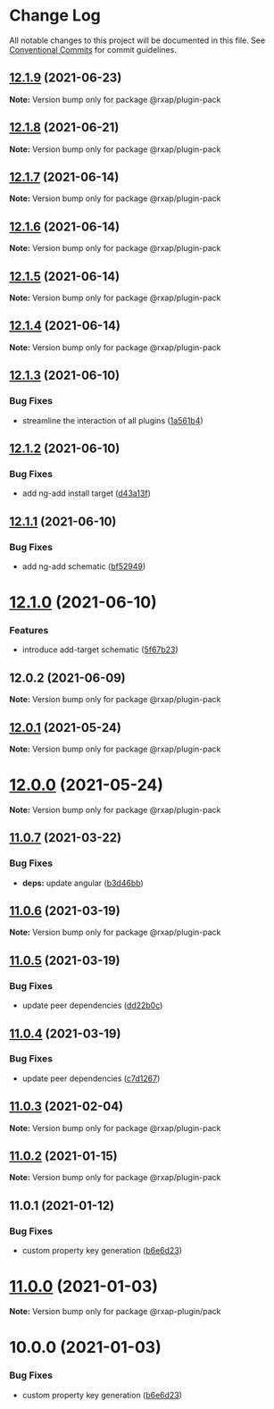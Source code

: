 # Change Log

All notable changes to this project will be documented in this file.
See [Conventional Commits](https://conventionalcommits.org) for commit guidelines.

## [12.1.9](https://gitlab.com/rxap/schematics/compare/@rxap/plugin-pack@12.1.8...@rxap/plugin-pack@12.1.9) (2021-06-23)

**Note:** Version bump only for package @rxap/plugin-pack





## [12.1.8](https://gitlab.com/rxap/packages/compare/@rxap/plugin-pack@12.1.7...@rxap/plugin-pack@12.1.8) (2021-06-21)

**Note:** Version bump only for package @rxap/plugin-pack





## [12.1.7](https://gitlab.com/rxap/packages/compare/@rxap/plugin-pack@12.1.6...@rxap/plugin-pack@12.1.7) (2021-06-14)

**Note:** Version bump only for package @rxap/plugin-pack





## [12.1.6](https://gitlab.com/rxap/packages/compare/@rxap/plugin-pack@12.1.5...@rxap/plugin-pack@12.1.6) (2021-06-14)

**Note:** Version bump only for package @rxap/plugin-pack





## [12.1.5](https://gitlab.com/rxap/packages/compare/@rxap/plugin-pack@12.1.4...@rxap/plugin-pack@12.1.5) (2021-06-14)

**Note:** Version bump only for package @rxap/plugin-pack





## [12.1.4](https://gitlab.com/rxap/packages/compare/@rxap/plugin-pack@12.1.3...@rxap/plugin-pack@12.1.4) (2021-06-14)

**Note:** Version bump only for package @rxap/plugin-pack





## [12.1.3](https://gitlab.com/rxap/packages/compare/@rxap/plugin-pack@12.1.2...@rxap/plugin-pack@12.1.3) (2021-06-10)


### Bug Fixes

* streamline the interaction of all plugins ([1a561b4](https://gitlab.com/rxap/packages/commit/1a561b4509478d840be687a6c78d1cc1fba68deb))





## [12.1.2](https://gitlab.com/rxap/packages/compare/@rxap/plugin-pack@12.1.1...@rxap/plugin-pack@12.1.2) (2021-06-10)


### Bug Fixes

* add ng-add install target ([d43a13f](https://gitlab.com/rxap/packages/commit/d43a13f60dc035c82725b428f4f44aa20e47b138))





## [12.1.1](https://gitlab.com/rxap/packages/compare/@rxap/plugin-pack@12.1.0...@rxap/plugin-pack@12.1.1) (2021-06-10)


### Bug Fixes

* add ng-add schematic ([bf52949](https://gitlab.com/rxap/packages/commit/bf529495a4f98c26bf12027447e0ecd1aa10b932))





# [12.1.0](https://gitlab.com/rxap/packages/compare/@rxap/plugin-pack@12.0.2...@rxap/plugin-pack@12.1.0) (2021-06-10)


### Features

* introduce add-target schematic ([5f67b23](https://gitlab.com/rxap/packages/commit/5f67b23b4ff2762fb9cfa74b7e0b971fed0ec0ca))





## 12.0.2 (2021-06-09)

**Note:** Version bump only for package @rxap/plugin-pack





## [12.0.1](https://gitlab.com/rxap/packages/compare/@rxap/plugin-pack@12.0.0...@rxap/plugin-pack@12.0.1) (2021-05-24)

**Note:** Version bump only for package @rxap/plugin-pack





# [12.0.0](https://gitlab.com/rxap/packages/compare/@rxap/plugin-pack@11.0.7...@rxap/plugin-pack@12.0.0) (2021-05-24)

**Note:** Version bump only for package @rxap/plugin-pack





## [11.0.7](https://gitlab.com/rxap/packages/compare/@rxap/plugin-pack@11.0.6...@rxap/plugin-pack@11.0.7) (2021-03-22)


### Bug Fixes

* **deps:** update angular ([b3d46bb](https://gitlab.com/rxap/packages/commit/b3d46bbaf3fe948cf1cf8b37a14a467dfc608221))





## [11.0.6](https://gitlab.com/rxap/packages/compare/@rxap/plugin-pack@11.0.5...@rxap/plugin-pack@11.0.6) (2021-03-19)

**Note:** Version bump only for package @rxap/plugin-pack





## [11.0.5](https://gitlab.com/rxap/packages/compare/@rxap/plugin-pack@11.0.4...@rxap/plugin-pack@11.0.5) (2021-03-19)


### Bug Fixes

* update peer dependencies ([dd22b0c](https://gitlab.com/rxap/packages/commit/dd22b0ce053bc266c7aea659a2faf3be39f424e7))





## [11.0.4](https://gitlab.com/rxap/packages/compare/@rxap/plugin-pack@11.0.3...@rxap/plugin-pack@11.0.4) (2021-03-19)


### Bug Fixes

* update peer dependencies ([c7d1267](https://gitlab.com/rxap/packages/commit/c7d12671f3efc198985cddee92caa2558e74b023))





## [11.0.3](https://gitlab.com/rxap/packages/compare/@rxap/plugin-pack@11.0.2...@rxap/plugin-pack@11.0.3) (2021-02-04)

**Note:** Version bump only for package @rxap/plugin-pack





## [11.0.2](https://gitlab.com/rxap/packages/compare/@rxap/plugin-pack@11.0.1...@rxap/plugin-pack@11.0.2) (2021-01-15)

**Note:** Version bump only for package @rxap/plugin-pack





## 11.0.1 (2021-01-12)


### Bug Fixes

* custom property key generation ([b6e6d23](https://gitlab.com/rxap/packages/commit/b6e6d23215f0b35e0de2d35003b186a3d435b8e4))





# [11.0.0](https://gitlab.com/rxap/packages/compare/@rxap-plugin/pack@10.0.0...@rxap-plugin/pack@11.0.0) (2021-01-03)

**Note:** Version bump only for package @rxap-plugin/pack





# 10.0.0 (2021-01-03)


### Bug Fixes

* custom property key generation ([b6e6d23](https://gitlab.com/rxap/packages/commit/b6e6d23215f0b35e0de2d35003b186a3d435b8e4))
